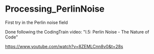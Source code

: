 # Processing_PerlinNoise
First try in the Perlin noise field

Done following the CodingTrain video: "I.5: Perlin Noise - The Nature of Code"

https://www.youtube.com/watch?v=8ZEMLCnn8v0&t=28s
